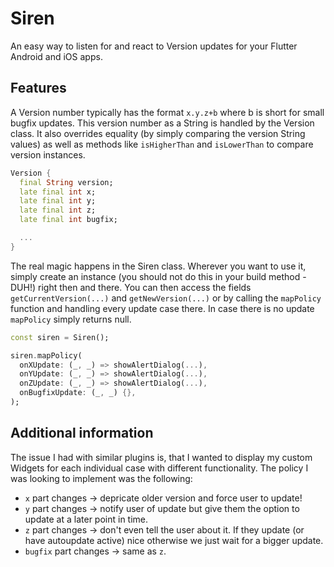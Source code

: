 # Siren

An easy way to listen for and react to Version updates for your Flutter Android and iOS apps.

## Features

A Version number typically has the format `x.y.z+b` where b is short for small bugfix updates. This version number as a String is handled by the Version class. It also overrides equality (by simply comparing the version String values) as well as methods like `isHigherThan` and `isLowerThan` to compare version instances.

```dart
Version {
  final String version;
  late final int x;
  late final int y;
  late final int z;
  late final int bugfix;

  ...
}
```


The real magic happens in the Siren class. Wherever you want to use it, simply create an instance (you should not do this in your build method - DUH!) right then and there. You can then access the fields `getCurrentVersion(...)` and `getNewVersion(...)` or by calling the `mapPolicy` function and handling every update case there. In case there is no update `mapPolicy` simply returns null.

```dart
const siren = Siren();

siren.mapPolicy(
  onXUpdate: (_, _) => showAlertDialog(...),
  onYUpdate: (_, _) => showAlertDialog(...),
  onZUpdate: (_, _) => showAlertDialog(...),
  onBugfixUpdate: (_, _) {},
);
```

## Additional information

The issue I had with similar plugins is, that I wanted to display my custom Widgets for each individual case with different functionality. The policy I was looking to implement was the following:
- `x` part changes -> depricate older version and force user to update!
- `y` part changes -> notify user of update but give them the option to update at a later point in time.
- `z` part changes -> don't even tell the user about it. If they update (or have autoupdate active) nice otherwise we just wait for a bigger update.
- `bugfix` part changes -> same as `z`.